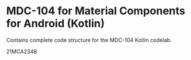 # MDC-104 for Material Components for Android (Kotlin)

Contains complete code structure for the MDC-104 Kotlin codelab.

21MCA2348
